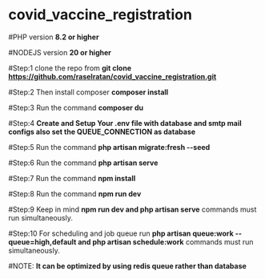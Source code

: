 # covid_vaccine_registration

#PHP version __8.2 or higher__

#NODEJS version __20 or higher__

#Step:1 clone the repo from 
__git clone https://github.com/raselratan/covid_vaccine_registration.git__

#Step:2 Then install composer
__composer install__

#Step:3 Run the command
__composer du__

#Step:4 __Create and Setup Your .env file with database and smtp mail configs also set the QUEUE_CONNECTION as database__

#Step:5 Run the command
__php artisan migrate:fresh --seed__

#Step:6 Run the command
__php artisan serve__

#Step:7 Run the command
__npm install__

#Step:8 Run the command
__npm run dev__

#Step:9 Keep in mind
__npm run dev and php artisan serve__ commands must run simultaneously.

#Step:10 For scheduling and job queue run
__php artisan queue:work --queue=high,default and php artisan schedule:work__ commands must run simultaneously.


#NOTE: __It can be optimized by using redis queue rather than database__
